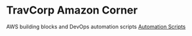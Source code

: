 # TravCorp Amazon Corner
AWS building blocks and DevOps automation scripts
[Automation Scripts](cloud-formation/scripts/)